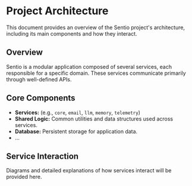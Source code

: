 # Project Architecture

This document provides an overview of the Sentio project's architecture, including its main components and how they interact.

## Overview

Sentio is a modular application composed of several services, each responsible for a specific domain. These services communicate primarily through well-defined APIs.

## Core Components

*   **Services:** (e.g., `core`, `email`, `llm`, `memory`, `telemetry`)
*   **Shared Logic:** Common utilities and data structures used across services.
*   **Database:** Persistent storage for application data.
*   ...

## Service Interaction

Diagrams and detailed explanations of how services interact will be provided here.
